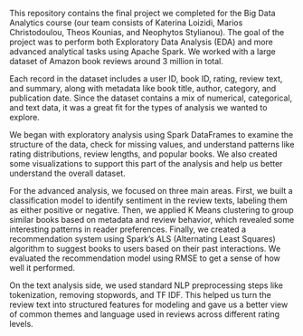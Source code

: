 This repository contains the final project we completed for the Big Data Analytics course (our team consists of Katerina Loizidi, Marios Christodoulou, Theos Kounias, and Neophytos Stylianou). The goal of the project was to perform both Exploratory Data Analysis (EDA) and more advanced analytical tasks using Apache Spark. We worked with a large dataset of Amazon book reviews around 3 million in total.

Each record in the dataset includes a user ID, book ID, rating, review text, and summary, along with metadata like book title, author, category, and publication date. Since the dataset contains a mix of numerical, categorical, and text data, it was a great fit for the types of analysis we wanted to explore.

We began with exploratory analysis using Spark DataFrames to examine the structure of the data, check for missing values, and understand patterns like rating distributions, review lengths, and popular books. We also created some visualizations to support this part of the analysis and help us better understand the overall dataset.

For the advanced analysis, we focused on three main areas. First, we built a classification model to identify sentiment in the review texts, labeling them as either positive or negative. Then, we applied K Means clustering to group similar books based on metadata and review behavior, which revealed some interesting patterns in reader preferences. Finally, we created a recommendation system using Spark’s ALS (Alternating Least Squares) algorithm to suggest books to users based on their past interactions. We evaluated the recommendation model using RMSE to get a sense of how well it performed.

On the text analysis side, we used standard NLP preprocessing steps like tokenization, removing stopwords, and TF IDF. This helped us turn the review text into structured features for modeling and gave us a better view of common themes and language used in reviews across different rating levels.
